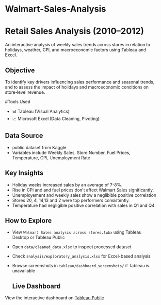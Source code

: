 # Walmart-Sales-Analysis

# Retail Sales Analysis (2010–2012)
An interactive analysis of weekly sales trends across stores in relation to holidays, weather, CPI, and macroeconomic factors using Tableau and Excel.

## Objective
To identify key drivers influencing sales performance and seasonal trends, and to assess the impact of holidays and macroeconomic conditions on store-level revenue.

#Tools Used
- 📊 Tableau (Visual Analytics)
- 📈 Microsoft Excel (Data Cleaning, Pivoting)

## Data Source
- public dataset from Kaggle
- Variables include Weekly Sales, Store Number, Fuel Prices, Temperature, CPI, Unemployment Rate

## Key Insights
- Holiday weeks increased sales by an average of 7-8%.
- Rise in CPI and and fuel prices don't affect Walmart Sales significantly.
- Unemployement and weekly sales show a neglibible positive correlation
- Stores 20, 4, 14,13 and 2 were top performers consistently.
- Temperature had negligible positive correlation with sales in Q1 and Q4.

## How to Explore
- View `Walmart Sales analysis across stores.twbx` using Tableau Desktop or Tableau Public
- Open `data/cleaned_data.xlsx` to inspect processed dataset
- Check `analysis/exploratory_analysis.xlsx` for Excel-based analysis
- Browse screenshots in `tableau/dashboard_screenshots/` if Tableau is unavailable

  ## Live Dashboard
View the interactive dashboard on [Tableau Public](https://public.tableau.com/shared/BCSXZF9WB?:display_count=n&:origin=viz_share_link)
